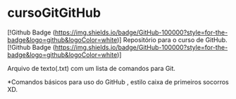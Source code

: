 # cursoGitGitHub
[!Github Badge (https://img.shields.io/badge/GitHub-100000?style=for-the-badge&logo=github&logoColor=white)]
Repositório para o curso de GitHub. 
[!Github Badge (https://img.shields.io/badge/GitHub-100000?style=for-the-badge&logo=github&logoColor=white)] 

Arquivo de texto(.txt) com um lista de comandos para Git. 

*Comandos básicos para uso do GitHub , estilo caixa de primeiros socorros XD.
